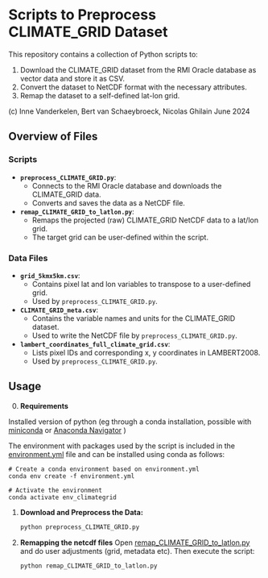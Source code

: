 # Scripts to Preprocess CLIMATE_GRID Dataset

This repository contains a collection of Python scripts to:
1. Download the CLIMATE_GRID dataset from the RMI Oracle database as vector data and store it as CSV.
2. Convert the dataset to NetCDF format with the necessary attributes.
3. Remap the dataset to a self-defined lat-lon grid.

(c) Inne Vanderkelen, Bert van Schaeybroeck, Nicolas Ghilain
June 2024

## Overview of Files

### Scripts
- **`preprocess_CLIMATE_GRID.py`**:
  - Connects to the RMI Oracle database and downloads the CLIMATE_GRID data.
  - Converts and saves the data as a NetCDF file.
- **`remap_CLIMATE_GRID_to_latlon.py`**:
  - Remaps the projected (raw) CLIMATE_GRID NetCDF data to a lat/lon grid.
  - The target grid can be user-defined within the script.

### Data Files
- **`grid_5kmx5km.csv`**:
  - Contains pixel lat and lon variables to transpose to a user-defined grid.
  - Used by `preprocess_CLIMATE_GRID.py`.
- **`CLIMATE_GRID_meta.csv`**:
  - Contains the variable names and units for the CLIMATE_GRID dataset.
  - Used to write the NetCDF file by `preprocess_CLIMATE_GRID.py`.
- **`lambert_coordinates_full_climate_grid.csv`**:
  - Lists pixel IDs and corresponding x, y coordinates in LAMBERT2008.
  - Used by `preprocess_CLIMATE_GRID.py`.

## Usage

0. **Requirements**

Installed version of python (eg through a conda installation, possible with [miniconda](https://docs.anaconda.com/miniconda/) or [Anaconda Navigator](https://www.anaconda.com/download) )

The environment with packages used by the script is included in the [environment.yml](./environent.yml) file and can be installed using conda as follows: 

```
# Create a conda environment based on environment.yml
conda env create -f environment.yml

# Activate the environment
conda activate env_climategrid
```

1. **Download and Preprocess the Data:**
   ```bash
   python preprocess_CLIMATE_GRID.py
    ```

2. **Remapping the netcdf files**
Open [remap_CLIMATE_GRID_to_latlon.py](./remap_CLIMATE_GRID_to_latlon.py) and do user adjustments (grid, metadata etc). Then execute the script: 

   ```bash
   python remap_CLIMATE_GRID_to_latlon.py
    ```
